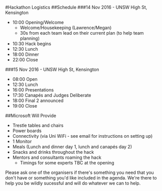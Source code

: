 #Hackathon Logistics
##Schedule
###14 Nov 2016 - UNSW High St, Kensington
- 10:00 Opening/Welcome
  - Welcome/Housekeeping (Lawrence/Megan)
  - 30s from each team lead on their current plan (to help team planning)
- 10:30 Hack begins
- 12:30 Lunch
- 18:00 Dinner
- 22:00 Close 

###15 Nov 2016 - UNSW High St, Kensington
- 08:00 Open
- 12:30 Lunch
- 16:00 Presentations
- 17:30 Canapés and Judges Deliberate
- 18:00 Final 2 announced
- 19:00 Close

##Microsoft Will Provide
- Trestle tables and chairs
- Power boards
- Connectivity (via Uni WiFi - see email for instructions on setting up)
- 1 Monitor
- Meals (Lunch and dinner day 1, lunch and canapés day 2)
- Snacks and drinks throughout the hack
- Mentors and consultants roaming the hack
  - Timings for some experts TBC at the opening  

Please ask one of the organisers if there's something you need that you don't have or something you'd like included in the agenda. We're there to help you be wildly sucessful and will do whatever we can to help.

